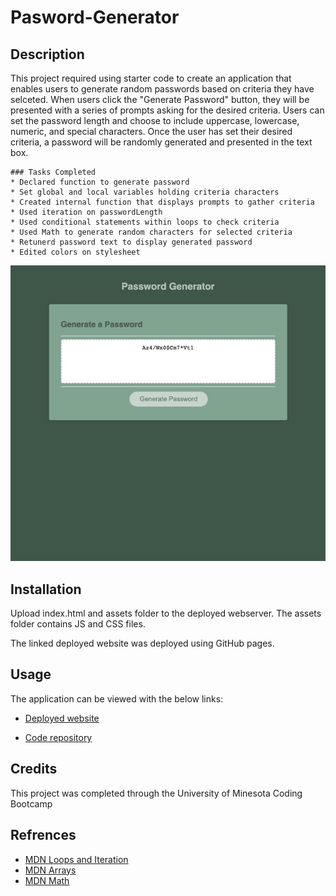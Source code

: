 # Pasword-Generator

## Description
This project required using starter code to create an application that enables users to generate random passwords based on criteria they have selceted. When users click the "Generate Password" button, they will be presented with a series of prompts asking for the desired criteria. Users can set the password length and choose to include uppercase, lowercase, numeric, and special characters. Once the user has set their desired criteria, a password will be randomly generated and presented in the text box.

```
### Tasks Completed
* Declared function to generate password
* Set global and local variables holding criteria characters 
* Created internal function that displays prompts to gather criteria
* Used iteration on passwordLength
* Used conditional statements within loops to check criteria
* Used Math to generate random characters for selected criteria
* Retunerd password text to display generated password
* Edited colors on stylesheet
```

![image of deployed webpage](./assets/PassWord-Generator_Site.jpeg)


## Installation
Upload index.html and assets folder to the deployed webserver. The assets folder contains JS and CSS files.

The linked deployed website was deployed using GitHub pages.

## Usage
The application can be viewed with the below links:

* [Deployed website](https://dhoffman03.github.io/Password-Generator/)

* [Code repository](https://github.com/dhoffman03/Password-Generator.git)

## Credits
This project was completed through the University of Minesota Coding Bootcamp
 
## Refrences 
* [MDN Loops and Iteration](https://developer.mozilla.org/en-US/docs/Web/JavaScript/Guide/Loops_and_iteration)
* [MDN Arrays](https://developer.mozilla.org/en-US/docs/Web/JavaScript/Reference/Global_Objects/Array/length)
* [MDN Math](https://developer.mozilla.org/en-US/docs/Web/JavaScript/Reference/Global_Objects/Math)
